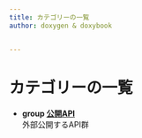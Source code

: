 ```yaml
---
title: カテゴリーの一覧
author: doxygen & doxybook


---
```


<!-- IMPORTANT: This is an AUTOMATICALLY GENERATED file by doxygen and doxybook. Manual edits are NOT allowed. -->

# カテゴリーの一覧



* **group [公開API](group__public__api.md)** <br/>外部公開するAPI群 







